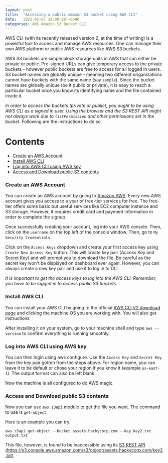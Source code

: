 ```yaml
---
layout: post
title:  "Accessing a public amazon S3 bucket using AWS CLI"
date:   2021-02-07 18:00:00 -0500
categories: AWS Amazon S3 Bucket CLI
---
```



AWS CLI (with its recently released version 2, at the time of writing) is a powerful tool to access and manage AWS resources. One can manage their own AWS platform or public AWS resources like AWS S3 buckets.

AWS S3 buckets are simple block storage units in AWS that can either be private or public. Pre-signed URLs can give temporary access to the private buckets - however public buckets are free to access for all logged in users. S3 bucket names are globally unique - meaning two different origanizations cannot have buckets with the same name (say `sample`). Since the bucket names are globally unique (be it public or private), it is easy to reach a particular bucket once you know its identifying name and the file contained inside it. 

*In order to access the buckets (private or public), you ought to be using AWS CLI as a signed in user. Using the browser and the S3 REST API might not always work due to `listPermission` and other permissions set in the bucket.* Following are the instructions to do so.

# Contents
  - [Create an AWS Account](#create-an-aws-account)
  - [Install AWS CLI](#install-aws-cli)
  - [Log into AWS CLI using AWS key](#log-into-aws-cli-using-aws-key)
  - [Access and Download public S3 contents](#access-and-download-public-s3-contents)


### Create an AWS Account
You can create an AWS account by going to [Amazon AWS](https://aws.amazon.com/). Every new AWS account gives you access to a year of free-tier services for free. The free-tier offers some basic but useful services like EC2 computer instance and S3 storage. However, it requires credit card and payment information in order to complete the signup.

Once successfully creating your account, log into your AWS console. Then, click on the `username` on the top left of the console window. Then, go to `My Security Credentials`.

Click on the `Access Keys` dropdown and create your first access key using `Create New Access Key` button. This will create key pair (Access Key and Secret Key) and will prompt you to download the file. Be careful as the secret key won't be displayed on dashboard ever again. However, you can always create a new key pair and use it to log in to CLI.

*It is important to get the access keys to log into the AWS CLI. Remember, you have to be logged in to access public S3 buckets.*

### Install AWS CLI
You can install your AWS CLI by going to the official [AWS CLI V2 download page](https://docs.aws.amazon.com/cli/latest/userguide/install-cliv2.html) and clicking the machine OS you are working with. You will also get instructions 

After installing it on your system, go to your machine shell and type `aws --version` to confirm everything is running smoothly.

### Log into AWS CLI using AWS key

You can then login using aws configure. Use the `Access Key` and `Secret Key` from the key pair gotten from the steps above. For region name, you can leave it to be default or chose your region if you know it (example `us-east-1`). The output format can also be left blank.

Now the machine is all configured to do AWS magic.

### Access and Download public S3 contents
Now you can use `aws s3api` module to get the file you want. The command to use is `get-object`.

Here is an example you can try.
```
aws s3api get-object --bucket assets.hackycorp.com --key key2.txt output.txt
```
This file, however, is found to be inaccessible using its
[S3 REST API (https://s3.console.aws.amazon.com/s3/object/assets.hackycorp.com/key2.txt)](https://s3.console.aws.amazon.com/s3/object/assets.hackycorp.com/key2.txt)






